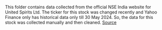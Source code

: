 This folder contains data collected from the official NSE India website for United Spirits Ltd. The ticker for this stock was changed recently and Yahoo Finance only has historical data only till 30 May 2024. So, the data for this stock was collected manually and then cleaned.
[Source](https://www.nseindia.com/get-quotes/equity?symbol=UNITDSPR)
